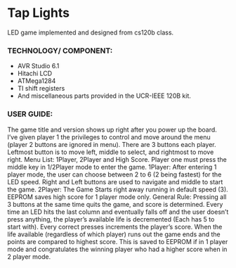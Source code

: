 # Tap Lights
LED game implemented and designed from cs120b class. 

### TECHNOLOGY/ COMPONENT:
* AVR Studio 6.1
* Hitachi LCD
* ATMega1284
* TI shift registers
* And miscellaneous parts provided in the UCR-IEEE 120B kit.

### USER GUIDE: 
The game title and version shows up right after you power up the board. 
I’ve given player 1 the privileges to control and move around the menu (player 2 buttons are ignored in menu).
There are 3 buttons each player.
Leftmost button is to move left, middle to select, and rightmost to move right.
Menu List: 1Player, 2Player and High Score. Player one must press the middle key in 1/2Player mode to enter the game. 
1Player: After entering 1 player mode, the user can choose between 2 to 6 (2 being fastest) for the LED speed. 
Right and Left buttons are used to navigate and middle to start the game. 
2Player: The Game Starts right away running in default speed (3). 
EEPROM saves high score for 1 player mode only.
General Rule: Pressing all 3 buttons at the same time quits the game, and score is determined.
Every time an LED hits the last column and eventually falls off and the user doesn’t press anything, the player’s available life is decremented (Each has 5 to start with).
Every correct presses increments the player’s score.
When the life available (regardless of which player) runs out the game ends and the points are compared to highest score.
This is saved to EEPROM if in 1 player mode and congratulates the winning player who had a higher score when in 2 player mode.
